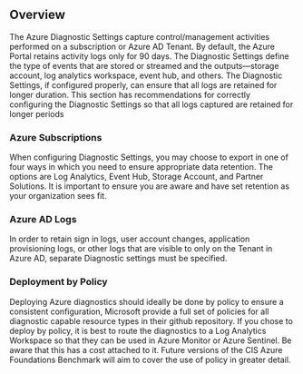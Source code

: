 ## Overview

The Azure Diagnostic Settings capture control/management activities performed on a subscription or Azure AD Tenant. By default, the Azure Portal retains activity logs only for 90 days. The Diagnostic Settings define the type of events that are stored or streamed and the outputs—storage account, log analytics workspace, event hub, and others. The Diagnostic Settings, if configured properly, can ensure that all logs are retained for longer duration. This section has recommendations for correctly configuring the Diagnostic Settings so that all logs captured are retained for longer periods

### Azure Subscriptions

When configuring Diagnostic Settings, you may choose to export in one of four ways in which you need to ensure appropriate data retention. The options are Log Analytics, Event Hub, Storage Account, and Partner Solutions. It is important to ensure you are aware and have set retention as your organization sees fit.

### Azure AD Logs

In order to retain sign in logs, user account changes, application provisioning logs, or other logs that are visible to only on the Tenant in Azure AD, separate Diagnostic settings must be specified.

### Deployment by Policy

Deploying Azure diagnostics should ideally be done by policy to ensure a consistent configuration, Microsoft provide a full set of policies for all diagnostic capable resource types in their github repository. If you chose to deploy by policy, it is best to route the diagnostics to a Log Analytics Workspace so that they can be used in Azure Monitor or Azure Sentinel. Be aware that this has a cost attached to it. Future versions of the CIS Azure Foundations Benchmark will aim to cover the use of policy in greater detail.
